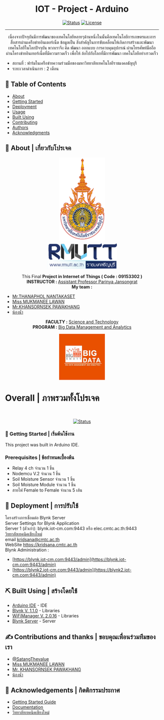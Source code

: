 <h1 align="center"><b>IOT</b> - Project - Arduino</h1>

<div align="center">

[![Status](https://img.shields.io/badge/build-passing-brightgreen)]()
[![License](https://img.shields.io/badge/License-BSD_2--Clause-blue.svg)](https://opensource.org/licenses/BSD-3-Clause)

</div>

---

<p align="center"> 
                เนื่องจากปัจจุบันมีการพัฒนาของเทคโนโลยีหลายๆด้านหนึ่งในนั้นคือเทคโนโลยีการเกษตรและการสื่อสารผ่านเครือข่ายอินเตอร์เน็ต ข้อมูลเป็น      สิ่งสำคัญในการขับเคลื่อนให้เกิดการสร้างและพัฒนาเทคโนโลยีในโลกปัจจุบัน พวกเราจึง คิด พัฒนา ออกแบบ การควบคุมอุปกรณ์ ผ่านโทรศัพท์มือถือ ผ่านโครงข่ายอินเทอร์เน็ตที่มีความรวดเร็ว เพื่อให้  ล้อไปกับโลกที่มีการพัฒนา เทคโนโลยีอย่างรวดเร็ว<br>
</p>

- สถานที่ : ฟาร์มในเครือข่ายความร่วมมือของมหาวิทยาลัยเทคโนโลยีราชมงคลธัญบุรี
- ระยะเวลาดำเนินการ : 2 เดือน

## 📝 Table of Contents

- [About](#about)
- [Getting Started](#getting_started)
- [Deployment](#deployment)
- [Usage](#usage)
- [Built Using](#built_using)
- [Contributing](../CONTRIBUTING.md)
- [Authors](#authors)
- [Acknowledgments](#acknowledgement)

## 🧐 About | เกี่ยวกับโปรเจค <a name = "about"></a>

<div align="center">
<img src="./RMUTT-logo-1.png"  width="150" height="275"><br>
<img src="./RMUTT-logo-2.png"  width="229" height="85">

This Final <b>Project in 	Internet of Things ( Code : 09153302 )</b> <br>
<b>INSTRUCTOR : </b>[Assistant Professor Parinya Jansongrat](https://sciresearch-rmutt.com/ReportByPerson?Pid=55)<br>
<b>My team :	</b><br>
</div>

- [Mr.THANAPHOL NANTAKASET](https://www.linkedin.com/in/satangthevalue/)<br>
- [Miss MUKMANEE LAWAN]()<br>
- [Mr.KHANSORNSEK PAWAKHANG]()<br>
- [น้องน้ำ]()<br>

<div align="center">

<b>FACULTY :</b>	[Science and Technology](https://www.sci.rmutt.ac.th/)<br>
<b>PROGRAM :</b>	[Big Data Management and Analytics](https://www.bigdata.rmutt.ac.th/) <br>

<img src="./bigdata-logo.jpg"  width="150" height="150">
</div>


 <h1> Overall | ภาพรวมทั้งโปรเจค </h1><br>
 <div align="center">
 
[![Status](https://progress-bar.dev/100/?title=progress&width=500&width=300)]()
<br></div>

### 🏁 Getting Started | เริ่มต้นใช้งาน <a name = "getting_started"></a>

This project was built in Arduino IDE. 

### Prerequisites | ข้อกำหนดเบื้องต้น

- Relay 4 ch จำนวน 1 ชิ้น
- Nodemcu V.2 จำนวน 1 ชิ้น
- Soil Moisture Sensor จำนวน 1 ชิ้น
- Soil Moisture Module จำนวน 1 ชิ้น
- สายไฟ Female to Female จำนวน 5 เส้น

## 🚀 Deployment | การปรับใช้ <a name = "deployment"></a>

โครงสร้างการเชื่อมต่อ Blynk Server<br>
Server Settings for Blynk Application<br>
Server 1 (ตัวเก่า): blynk.iot-cm.com:9443 หรือ elec.cmtc.ac.th:9443<br>
[วิทยาลัยเทคนิคเชียงใหม่](https://blynk.iot-cm.com/)<br>
email kridsana@cmtc.ac.th<br>
WebSite https://kridsana.cmtc.ac.th<br>
Blynk Administration : 
- [https://blynk.iot-cm.com:9443/admin](https://blynk.iot-cm.com:9443/admin)
- [https://blynk2.iot-cm.com:9443/admin](https://blynk2.iot-cm.com:9443/admin)


## ⛏️ Built Using | สร้างโดยใช้ <a name = "built_using"></a>
- [Arduino IDE](https://www.arduino.cc/) - IDE
- [Blynk V. 1.1.0](https://www.arduinolibraries.info/libraries/blynk) - Libraries
- [WiFiManager V. 2.0.16](https://www.arduinolibraries.info/libraries/wi-fi-manager) - Libraries 
- [Blynk Server]() - Server

## ✍️ Contributions and thanks | ขอบคุณเพื่อนร่วมทีมของเรา <a name = "authors"></a>

- [@SatangThevalue](https://github.com/SatangThevalue)
- [Miss MUKMANEE LAWAN]()<br>
- [Mr. KHANSORNSEK PAWAKHANG]()<br>
- [น้องน้ำ]()<br>

## 🎉 Acknowledgements | กิตติกรรมประกาศ <a name = "acknowledgement"></a>

- [Getting Started Guide](https://www.blynk.cc/getting-started)
- [Documentation ](http://docs.blynk.cc/)
- [วิทยาลัยเทคนิคเชียงใหม่](https://blynk.iot-cm.com/)
